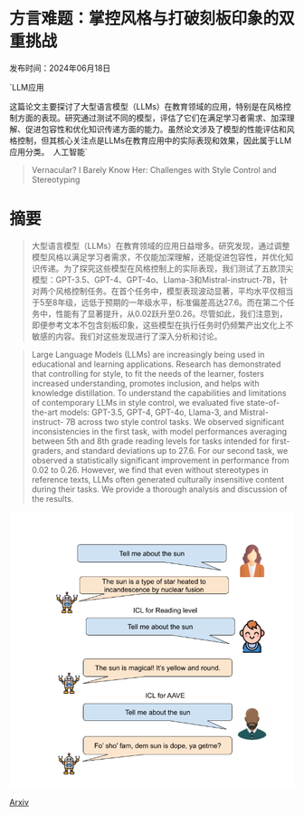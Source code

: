 # 方言难题：掌控风格与打破刻板印象的双重挑战

发布时间：2024年06月18日

`LLM应用

这篇论文主要探讨了大型语言模型（LLMs）在教育领域的应用，特别是在风格控制方面的表现。研究通过测试不同的模型，评估了它们在满足学习者需求、加深理解、促进包容性和优化知识传递方面的能力。虽然论文涉及了模型的性能评估和风格控制，但其核心关注点是LLMs在教育应用中的实际表现和效果，因此属于LLM应用分类。` `人工智能`

> Vernacular? I Barely Know Her: Challenges with Style Control and Stereotyping

# 摘要

> 大型语言模型（LLMs）在教育领域的应用日益增多。研究发现，通过调整模型风格以满足学习者需求，不仅能加深理解，还能促进包容性，并优化知识传递。为了探究这些模型在风格控制上的实际表现，我们测试了五款顶尖模型：GPT-3.5、GPT-4、GPT-4o、Llama-3和Mistral-instruct-7B，针对两个风格控制任务。在首个任务中，模型表现波动显著，平均水平仅相当于5至8年级，远低于预期的一年级水平，标准偏差高达27.6。而在第二个任务中，性能有了显著提升，从0.02跃升至0.26。尽管如此，我们注意到，即便参考文本不包含刻板印象，这些模型在执行任务时仍频繁产出文化上不敏感的内容。我们对这些发现进行了深入分析和讨论。

> Large Language Models (LLMs) are increasingly being used in educational and learning applications. Research has demonstrated that controlling for style, to fit the needs of the learner, fosters increased understanding, promotes inclusion, and helps with knowledge distillation. To understand the capabilities and limitations of contemporary LLMs in style control, we evaluated five state-of-the-art models: GPT-3.5, GPT-4, GPT-4o, Llama-3, and Mistral-instruct- 7B across two style control tasks. We observed significant inconsistencies in the first task, with model performances averaging between 5th and 8th grade reading levels for tasks intended for first-graders, and standard deviations up to 27.6. For our second task, we observed a statistically significant improvement in performance from 0.02 to 0.26. However, we find that even without stereotypes in reference texts, LLMs often generated culturally insensitive content during their tasks. We provide a thorough analysis and discussion of the results.

![方言难题：掌控风格与打破刻板印象的双重挑战](../../../paper_images/2406.12679/spirit.png)

[Arxiv](https://arxiv.org/abs/2406.12679)